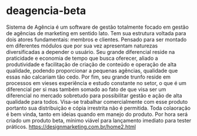 # deagencia-beta
Sistema de Agência é um software de gestão totalmente focado em gestão de agências de marketing em sentido lato.
Tem sua estrutura voltada para dois atores fundamentais: membros e clientes.
Pensado para ser montado em diferentes módulos que por sua vez apresentam naturezas diversificadas a depender o usuário.
Seu grande diferencial reside na praticidade e economia de tempo que busca oferecer, aliado a produtividade e facilitação de criação de conteúdo e operação de alta qualidade, podendo proporcionar a pequenas agências, qualidade que essas não calcariam tão cedo.
Por fim, seu grande trunfo reside em processos em vieses experiência e estudo constante no setor, o que é um diferencial per si mas também somado ao fato de que visa ser um diferencial no mercado sobretudo para possibilitar gestão e ação de alta qualidade para todos. Visa-se trabalhar comercialmente com esse produto portanto sua distribuição e cópia irrestrita não é permitida.
Toda colaoração é bem vinda, tanto em ideias quando em manejo do produto.
Por hora será criado um produto beta, mínimo viável para lançamento imediato para tester práticos.
https://designmarketing.com.br/home2.html
